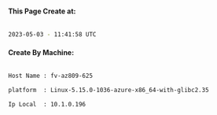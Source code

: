 
   
#### This Page Create at:

```bash

2023-05-03 - 11:41:58 UTC

```

#### Create By Machine:

```bash

Host Name : fv-az809-625

platform  : Linux-5.15.0-1036-azure-x86_64-with-glibc2.35

Ip Local  : 10.1.0.196

```

